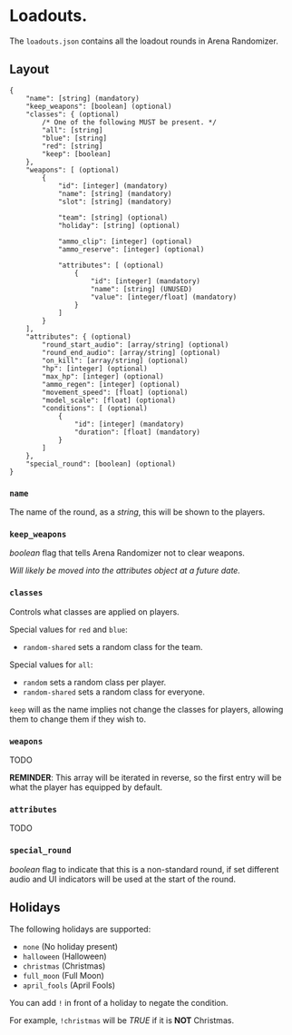 # Loadouts.

The `loadouts.json` contains all the loadout rounds in Arena Randomizer.

## Layout

```
{
	"name": [string] (mandatory)
	"keep_weapons": [boolean] (optional)
	"classes": { (optional)
		/* One of the following MUST be present. */
		"all": [string]
		"blue": [string]
		"red": [string]
		"keep": [boolean]
	},
	"weapons": [ (optional)
		{
			"id": [integer] (mandatory)
			"name": [string] (mandatory)
			"slot": [string] (mandatory)

			"team": [string] (optional)
			"holiday": [string] (optional)

			"ammo_clip": [integer] (optional)
			"ammo_reserve": [integer] (optional)

			"attributes": [ (optional)
				{
					"id": [integer] (mandatory)
					"name": [string] (UNUSED)
					"value": [integer/float] (mandatory)
				}
			]
		}
	],
	"attributes": { (optional)
		"round_start_audio": [array/string] (optional)
		"round_end_audio": [array/string] (optional)
		"on_kill": [array/string] (optional)
		"hp": [integer] (optional)
		"max_hp": [integer] (optional)
		"ammo_regen": [integer] (optional)
		"movement_speed": [float] (optional)
		"model_scale": [float] (optional)
		"conditions": [ (optional)
			{
				"id": [integer] (mandatory)
				"duration": [float] (mandatory)
			}
		]
	},
	"special_round": [boolean] (optional)
}
```

### `name`

The name of the round, as a *string*, this will be shown to the players.

### `keep_weapons`

*boolean* flag that tells Arena Randomizer not to clear weapons.

*Will likely be moved into the attributes object at a future date.*

### `classes`

Controls what classes are applied on players.

Special values for `red` and `blue`:
- `random-shared` sets a random class for the team.

Special values for `all`:

- `random` sets a random class per player.
- `random-shared` sets a random class for everyone.

`keep` will as the name implies not change the classes for players, allowing them to change them if they wish to.

### `weapons`

TODO

**REMINDER**: This array will be iterated in reverse, so the first entry will be what the player
has equipped by default.

### `attributes`

TODO

### `special_round`

*boolean* flag to indicate that this is a non-standard round, if set
different audio and UI indicators will be used at the start of the round.

## Holidays

The following holidays are supported:

- `none` (No holiday present)
- `halloween` (Halloween)
- `christmas` (Christmas)
- `full_moon` (Full Moon)
- `april_fools` (April Fools)

You can add `!` in front of a holiday to negate the condition.

For example, `!christmas` will be _TRUE_ if it is **NOT** Christmas.